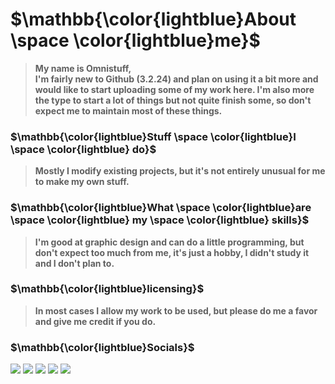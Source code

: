 
# **$\mathbb{\color{lightblue}About \space \color{lightblue}me}$**  


> **My name is Omnistuff,  
>  I'm fairly new to Github (3.2.24) and plan on using it a bit more and would like to start uploading some of my work here.
I'm also more the type to start a lot of things but not quite finish some, so don't expect me to maintain most of these things.**


### **$\mathbb{\color{lightblue}Stuff \space \color{lightblue}I \space \color{lightblue} do}$**  


> **Mostly I modify existing projects, but it's not entirely unusual for me to make my own stuff.**


### **$\mathbb{\color{lightblue}What \space \color{lightblue}are \space \color{lightblue} my \space \color{lightblue} skills}$**


> **I'm good at graphic design and can do a little programming, but don't expect too much from me, it's just a hobby, I didn't study it and I don't plan to.**

### **$\mathbb{\color{lightblue}licensing}$**


> **In most cases I allow my work to be used, but please do me a favor and give me credit if you do.**



### **$\mathbb{\color{lightblue}Socials}$**

[![](https://img.shields.io/badge/X-black?style=for-the-badge)](https://X.com/omnistuff)
[![](https://img.shields.io/badge/Steam-darkblue?style=for-the-badge)](https://steamcommunity.com/id/Omnistuff/)
[![](https://img.shields.io/badge/Twitch-darkviolet?style=for-the-badge)](https://www.twitch.tv/0mnistuff)
[![](https://img.shields.io/badge/Youtube-darkred?style=for-the-badge)](https://www.youtube.com/@Omnistuff.)
[![](https://img.shields.io/badge/Reddit-darkorange?style=for-the-badge)](https://www.reddit.com/user/Omnistuff)
